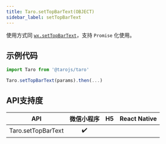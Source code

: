 ```yaml
---
title: Taro.setTopBarText(OBJECT)
sidebar_label: setTopBarText
---
```



使用方式同 [`wx.setTopBarText`](https://developers.weixin.qq.com/miniprogram/dev/api/wx.setTopBarText.html)，支持 `Promise` 化使用。

## 示例代码

```jsx
import Taro from '@tarojs/taro'

Taro.setTopBarText(params).then(...)
```



## API支持度


| API | 微信小程序 | H5 | React Native |
| :-: | :-: | :-: | :-: |
| Taro.setTopBarText | ✔️ |  |  |

